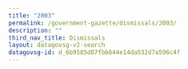 ```yaml
---
title: "2003"
permalink: /government-gazette/dismissals/2003/
description: ""
third_nav_title: Dismissals
layout: datagovsg-v2-search
datagovsg-id: d_6b9585d87fbb644e14da532d7a596c4f
---
```

